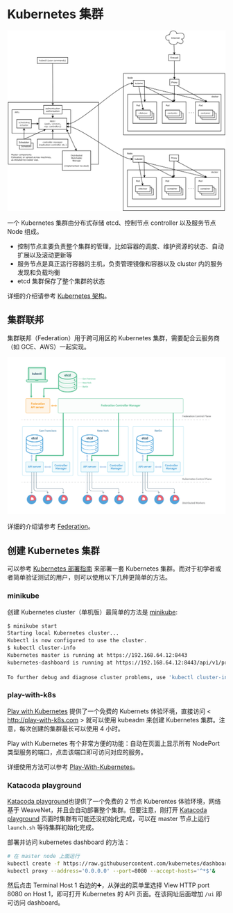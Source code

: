# Kubernetes 集群

![](architecture.png)

一个 Kubernetes 集群由分布式存储 etcd、控制节点 controller 以及服务节点 Node 组成。

- 控制节点主要负责整个集群的管理，比如容器的调度、维护资源的状态、自动扩展以及滚动更新等
- 服务节点是真正运行容器的主机，负责管理镜像和容器以及 cluster 内的服务发现和负载均衡
- etcd 集群保存了整个集群的状态

详细的介绍请参考 [Kubernetes 架构](../architecture/architecture.md)。

## 集群联邦

集群联邦（Federation）用于跨可用区的 Kubernetes 集群，需要配合云服务商（如 GCE、AWS）一起实现。

![](federation.png)

详细的介绍请参考 [Federation](../components/federation.md)。

## 创建 Kubernetes 集群

可以参考 [Kubernetes 部署指南](../deploy/index.md) 来部署一套 Kubernetes 集群。而对于初学者或者简单验证测试的用户，则可以使用以下几种更简单的方法。

### minikube

创建 Kubernetes cluster（单机版）最简单的方法是 [minikube](https://github.com/kubernetes/minikube):

```sh
$ minikube start
Starting local Kubernetes cluster...
Kubectl is now configured to use the cluster.
$ kubectl cluster-info
Kubernetes master is running at https://192.168.64.12:8443
kubernetes-dashboard is running at https://192.168.64.12:8443/api/v1/proxy/namespaces/kube-system/services/kubernetes-dashboard

To further debug and diagnose cluster problems, use 'kubectl cluster-info dump'.
```

### play-with-k8s

[Play with Kubernetes](http://play-with-k8s.com) 提供了一个免费的 Kubernets 体验环境，直接访问 < http://play-with-k8s.com > 就可以使用 kubeadm 来创建 Kubernetes 集群。注意，每次创建的集群最长可以使用 4 小时。

Play with Kubernetes 有个非常方便的功能：自动在页面上显示所有 NodePort 类型服务的端口，点击该端口即可访问对应的服务。

详细使用方法可以参考 [Play-With-Kubernetes](https://github.com/feiskyer/kubernetes-handbook/blob/master/zh/appendix/play-with-k8s.md)。

### Katacoda playground

[Katacoda playground](https://www.katacoda.com/courses/kubernetes/playground)也提供了一个免费的 2 节点 Kuberentes 体验环境，网络基于 WeaveNet，并且会自动部署整个集群。但要注意，刚打开 [Katacoda playground](https://www.katacoda.com/courses/kubernetes/playground) 页面时集群有可能还没初始化完成，可以在 master 节点上运行 `launch.sh` 等待集群初始化完成。

部署并访问 kubernetes dashboard 的方法：

```sh
# 在 master node 上面运行
kubectl create -f https://raw.githubusercontent.com/kubernetes/dashboard/master/src/deploy/recommended/kubernetes-dashboard.yaml
kubectl proxy --address='0.0.0.0' --port=8080 --accept-hosts='^*$'&
```

然后点击 Terminal Host 1 右边的➕，从弹出的菜单里选择 View HTTP port 8080 on Host 1，即可打开 Kubernetes 的 API 页面。在该网址后面增加 `/ui` 即可访问 dashboard。
